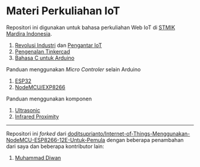 # Materi Perkuliahan IoT

Repositori ini digunakan untuk bahasa perkuliahan Web IoT di [STMIK Mardira Indonesia](https://stmik-mi.ac.id/).

1.  [Revolusi Industri](revolusi-industri.md) dan [Pengantar IoT](pengantar-iot.md)
2.  [Pengenalan Tinkercad](tinkercad.md)
3.  [Bahasa C untuk Arduino](arduino-c.md)

Panduan menggunakan _Micro Controler_ selain Arduino
1. [ESP32](esp32-intro.md)
2. [NodeMCU/EXP8266](nodemcu-intro.md)

Panduan menggunakan komponen
1. [Ultrasonic](komponen-ultrasonic.md)
2. [Infrared Proximity](komponen-ir-proximity.md)

---

Repositori ini _forked_ dari [doditsuprianto/Internet-of-Things-Menggunakan-NodeMCU-ESP8266-12E-Untuk-Pemula](https://github.com/doditsuprianto/Internet-of-Things-Menggunakan-NodeMCU-ESP8266-12E-Untuk-Pemula) dengan beberapa penambahan dari saya dan beberapa kontributor lain:
1. [Muhammad Diwan](https://github.com/MuhammadDiwan)

